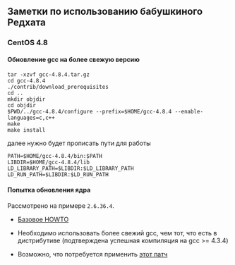 ## Заметки по использованию бабушкиного Редхата

### CentOS 4.8

#### Обновление gcc на более свежую версию

```
tar -xzvf gcc-4.8.4.tar.gz
cd gcc-4.8.4
./contrib/download_prerequisites
cd ..
mkdir objdir
cd objdir
$PWD/../gcc-4.8.4/configure --prefix=$HOME/gcc-4.8.4 --enable-languages=c,c++
make
make install
```

далее нужно будет прописать пути для работы

```
PATH=$HOME/gcc-4.8.4/bin:$PATH
LIBDIR=$HOME/gcc-4.8.4/lib
LD_LIBRARY_PATH=$LIBDIR:$LD_LIBRARY_PATH
LD_RUN_PATH=$LIBDIR:$LD_RUN_PATH
```

#### Попытка обновления ядра

Рассмотрено на примере `2.6.36.4`.

* [Базовое HOWTO](https://www.howtoforge.com/kernel_compilation_centos)

* Необходимо использовать более свежий gcc, чем тот, что есть в дистрибутиве
    (подтверждена успешная компиляция на gcc >= 4.3.4)

* Возможно, что потребуется применить [этот патч](https://www.systutorials.com/linux-kernels/15853/x86-ptrace-fix-build-breakage-with-gcc-4-7-linux-2-6-32-61/)
